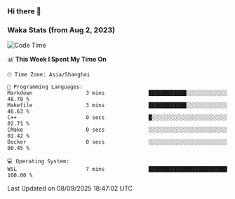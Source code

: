 ### Hi there 👋

### Waka Stats (from Aug 2, 2023)

<!--START_SECTION:waka-->
![Code Time](http://img.shields.io/badge/Code%20Time-1%2C041%20hrs%201%20min-blue)

📊 **This Week I Spent My Time On** 

```text
🕑︎ Time Zone: Asia/Shanghai

💬 Programming Languages: 
Markdown                 3 mins              ████████████░░░░░░░░░░░░░   48.78 % 
Makefile                 3 mins              ████████████░░░░░░░░░░░░░   46.63 % 
C++                      0 secs              █░░░░░░░░░░░░░░░░░░░░░░░░   02.71 % 
CMake                    0 secs              ░░░░░░░░░░░░░░░░░░░░░░░░░   01.42 % 
Docker                   0 secs              ░░░░░░░░░░░░░░░░░░░░░░░░░   00.45 % 

💻 Operating System: 
WSL                      7 mins              █████████████████████████   100.00 % 
```


 Last Updated on 08/09/2025 18:47:02 UTC
<!--END_SECTION:waka-->
